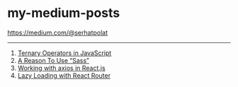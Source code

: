 # my-medium-posts
https://medium.com/@serhatpolat
<hr>
<ol>
  <li><a href="https://medium.com/@serhatpolat/ternary-operators-in-javascript-fed241c9c729">Ternary Operators in JavaScript</a></li>
  <li><a href="https://medium.com/@serhatpolat/a-reason-to-use-sass-ada498140d07">A Reason To Use “Sass”</a></li>
  <li><a href="https://medium.com/@serhatpolat/working-with-axios-in-react-js-950a92754fbf">Working with axios in React.js</a></li>
  <li><a href="https://medium.com/@serhatpolat/lazy-loading-with-react-router-3c8a74b163f4">Lazy Loading with React Router</a></li>
</ol>
